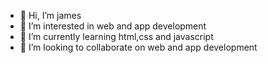 - 👋 Hi, I’m james
- 👀 I’m interested in web and app development
- 🌱 I’m currently learning html,css and javascript
- 💞️ I’m looking to collaborate on web and app development


<!---
mwalukojames/mwalukojames is a ✨ special ✨ repository because its `README.md` (this file) appears on your GitHub profile.
You can click the Preview link to take a look at your changes.
--->
